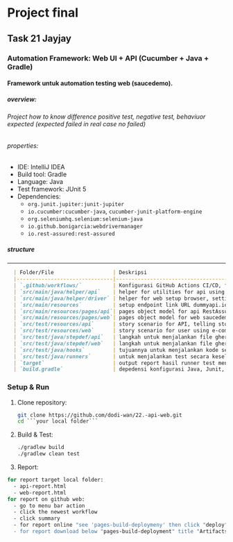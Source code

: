 
# Project final
## Task 21 Jayjay


### Automation Framework: Web UI + API (Cucumber + Java + Gradle)
#### Framework untuk automation testing web (saucedemo).

##### overview:
###### Project how to know difference positive test, negative test, behaviuor expected (expected failed in real case no failed)

###### properties:
- IDE: IntelliJ IDEA
- Build tool: Gradle
- Language: Java
- Test framework: JUnit 5
- Dependencies:
  - `org.junit.jupiter:junit-jupiter`
  - `io.cucumber:cucumber-java`, `cucumber-junit-platform-engine`
  - `org.seleniumhq.selenium:selenium-java`
  - `io.github.bonigarcia:webdrivermanager`
  - `io.rest-assured:rest-assured`


##### structure
---
 ```markdown
   | Folder/File                   | Deskripsi                                                                                                                                                                                                               |
   |-------------------------------|-------------------------------------------------------------------------------------------------------------------------------------------------------------------------------------------------------------------------|
   | `.github/workflows/`          | Konfigurasi GitHub Actions CI/CD, file CI API@WEB.yml                                                                                                                                                                   |
   | `src/main/java/helper/api`    | helper for utilities for api using RestAssure similiar like postman header, content type, and set URL.                                                                                                                  |
   | `src/main/java/helper/driver` | helper for web setup browser, setting browser chrome, close browser.                                                                                                                                                    |
   | `src/main/resources`          | setup endpoint link URL dummyapi.io                                                                                                                                                                                     |
   | `src/main/resources/pages/api`| pages object model for api RestAssured get, post, put, delete, filter, and else                                                                                                                                         | 
   | `src/main/resources/pages/web`| pages object model for web saucedemo found locator element and return message notification                                                                                                                              |
   | `src/test/resources/api`      | story scenario for API, telling story how to get data api, create data, update data, edit data, delete data, filter data, and else                                                                                      |
   | `src/test/resources/web`      | story scenario for user using e-commerce, story how to login, log-out, checkout, click filter product, find bug, behaviour expected and else                                                                            |
   | `src/test/java/stepdef/api`   | langkah untuk menjalankan file gherkin disebut stepdef atau 'glue code' pada tahap ini akan memanggil class method page object model di repo src/main/java/pages/api menyesuaikan behaviour scenario test gherkin       |
   | `src/test/java/stepdef/web`   | langkah untuk menjalankan file gherkin disebut stepdef atau 'glue code' pada tahap ini akan memanggil class method page object model di repo src/main/java/pages/web menyesuaikan behaviour scenario test gherkin       |
   | `src/test/java/hooks`         | tujuannya untuk menjalankan kode sebelum dan sesudah atau seluruh suite test, agar clean dan terorganisir. seperti menyiapkan url, driver, close connection database dan test tidak terpengaruh dengan test sebelumnya  |
   | `src/test/java/runners`       | untuk menjalankan test secara keseluruhan, per/scenario, beberapa test dengan anotasi. tujuannya untuk memberikan visual hasil test dan memberikan perintah untuk membuat report seperti; json, html dan sebagainya.    |
   | `target`                      | output report hasil runner test menyesuaikan format seperti; html, json, dan sebagainya                                                                                                                                 |
   | `build.gradle`                | depedensi konfigurasi Java, Junit, cucumber, RestAssured, json, web driver manager, selenium, and else                                                                                                                  |
```

### Setup & Run

1. Clone repository:
   ```bash
   git clone https://github.com/dodi-wan/22.-api-web.git
   cd ```your local folder```

2. Build & Test:
   ```bash
   ./gradlew build
   ./gradlew clean test

3. Report:
  ```bash
  for report target local folder:
    - api-report.html
    - web-report.html
  for report on github web:
    - go to menu bar action
    - click the newest workflow
    - click summary
    - for report online "see 'pages-build-deploymeny' then click "deploy"
    - for report download below "pages-build-deployment" title "Artifacts" click download github-pages

